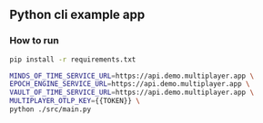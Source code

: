 ## Python cli example app

### How to run

```bash
pip install -r requirements.txt 

MINDS_OF_TIME_SERVICE_URL=https://api.demo.multiplayer.app \
EPOCH_ENGINE_SERVICE_URL=https://api.demo.multiplayer.app \
VAULT_OF_TIME_SERVICE_URL=https://api.demo.multiplayer.app \
MULTIPLAYER_OTLP_KEY={{TOKEN}} \
python ./src/main.py
```
